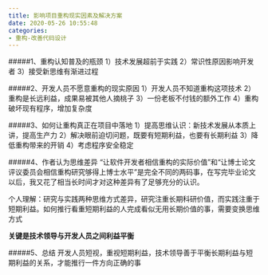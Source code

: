```yaml
---
title: 影响项目重构现实因素及解决方案
date: 2020-05-26 10:55:48
categories:
- 重构-改善代码设计
---
```

#####1、重构认知普及的瓶颈
1）技术发展超前于实践
2）常识性原因影响开发者
3）接受新思维有渐进过程

#####2、开发人员不愿意重构的现实原因
1）开发人员不知道重构这项技术
2）重构是长远利益，成果易被其他人摘桃子
3）一份老板不付钱的额外工作
4）重构破坏现有程序，增加复杂度

#####3、如何让重构真正在项目中落地
1）提高思维认识：新技术发展从本质上讲，提高生产力
2）解决眼前迫切问题，既要有短期利益，也要有长期利益
3）降低重构带来的开销
4）考虑程序安全稳定

#####4、作者认为思维差异
“让软件开发者相信重构的实际价值”和“让博士论文评议委员会相信重构研究够得上博士水平”是完全不同的两码事，在写完毕业论文以后，我又花了相当长时间才对这种差异有了足够充分的认识。

个人理解：研究与实践两种思维方式差异，研究注重长期科研价值，而实践注重于短期利益。如何推行看重短期利益的人完成看似无用长期价值的事，需要变换思维方式

**关键是技术领导与开发人员之间利益平衡**

#####5、总结
开发人员短视，重视短期利益，技术领导善于平衡长期利益与短期利益的关系，才能推行一件方向正确的事
